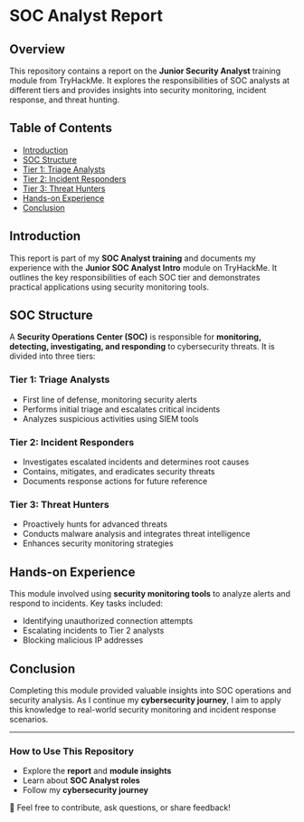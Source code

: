 # SOC Analyst Report  

## Overview  
This repository contains a report on the **Junior Security Analyst** training module from TryHackMe. It explores the responsibilities of SOC analysts at different tiers and provides insights into security monitoring, incident response, and threat hunting.  
 
## Table of Contents    
- [Introduction](#introduction)       
- [SOC Structure](#soc-structure)    
- [Tier 1: Triage Analysts](#tier-1-triage-analysts)  
- [Tier 2: Incident Responders](#tier-2-incident-responders)  
- [Tier 3: Threat Hunters](#tier-3-threat-hunters)   
- [Hands-on Experience](#hands-on-experience)  
- [Conclusion](#conclusion)  

## Introduction  
This report is part of my **SOC Analyst training** and documents my experience with the **Junior SOC Analyst Intro** module on TryHackMe. It outlines the key responsibilities of each SOC tier and demonstrates practical applications using security monitoring tools.  

## SOC Structure  
A **Security Operations Center (SOC)** is responsible for **monitoring, detecting, investigating, and responding** to cybersecurity threats. It is divided into three tiers:  

### **Tier 1: Triage Analysts**  
- First line of defense, monitoring security alerts  
- Performs initial triage and escalates critical incidents  
- Analyzes suspicious activities using SIEM tools  

### **Tier 2: Incident Responders**  
- Investigates escalated incidents and determines root causes  
- Contains, mitigates, and eradicates security threats  
- Documents response actions for future reference  

### **Tier 3: Threat Hunters**  
- Proactively hunts for advanced threats  
- Conducts malware analysis and integrates threat intelligence  
- Enhances security monitoring strategies  

## Hands-on Experience  
This module involved using **security monitoring tools** to analyze alerts and respond to incidents. Key tasks included:  
- Identifying unauthorized connection attempts  
- Escalating incidents to Tier 2 analysts  
- Blocking malicious IP addresses  



## Conclusion  
Completing this module provided valuable insights into SOC operations and security analysis. As I continue my **cybersecurity journey**, I aim to apply this knowledge to real-world security monitoring and incident response scenarios.  

---

### **How to Use This Repository**  
- Explore the **report** and **module insights**  
- Learn about **SOC Analyst roles**  
- Follow my **cybersecurity journey**  

📌 Feel free to contribute, ask questions, or share feedback!  
